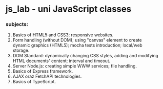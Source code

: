 # js_lab - uni JavaScript classes
### subjects:
1. Basics of HTML5 and CSS3; responsive websites.
2. Form handling (without DOM); using "canvas" element to create dynamic graphics (HTML5); mocha tests introduction; local/web storage.
3. DOM Standard: dynamically changing CSS styles, adding and modifying HTML documents' content; interval and timeout.
4. Server Node.js: creating simple WWW services; file handling.
5. Basics of Express framework.
6. AJAX oraz FetchAPI technologies.
7. Basics of TypeScript.

